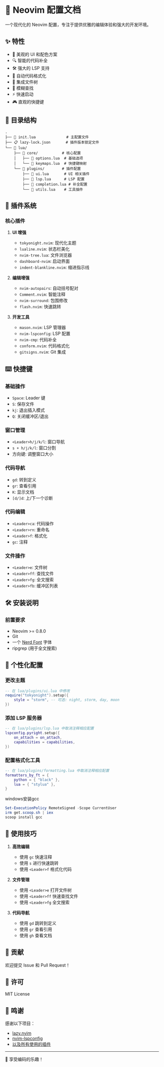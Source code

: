 # 🚀 Neovim 配置文档

一个现代化的 Neovim 配置，专注于提供优雅的编辑体验和强大的开发环境。

## ✨ 特性

- 🎨 美观的 UI 和配色方案
- 🔍 智能的代码补全
- 🛠 强大的 LSP 支持
- 📝 自动代码格式化
- 🌲 集成文件树
- 🔎 模糊查找
- ⚡️ 快速启动
- 🎮 直观的快捷键

## 📁 目录结构

```
.
├── 📄 init.lua              # 主配置文件
├── 📋 lazy-lock.json       # 插件版本锁定文件
└── 📁 lua/
    ├── 📁 core/           # 核心配置
    │   ├── 📄 options.lua  # 基础选项
    │   └── 📄 keymaps.lua  # 快捷键映射
    └── 📁 plugins/        # 插件配置
        ├── 📄 ui.lua       # UI 相关插件
        ├── 📄 lsp.lua      # LSP 配置
        ├── 📄 completion.lua # 补全配置
        └── 📄 utils.lua    # 工具插件
```

## 🔌 插件系统

### 核心插件

1. **UI 增强**
   - `tokyonight.nvim`: 现代化主题
   - `lualine.nvim`: 状态栏美化
   - `nvim-tree.lua`: 文件浏览器
   - `dashboard-nvim`: 启动界面
   - `indent-blankline.nvim`: 缩进指示线

2. **编辑增强**
   - `nvim-autopairs`: 自动括号配对
   - `Comment.nvim`: 智能注释
   - `nvim-surround`: 包围修改
   - `flash.nvim`: 快速跳转

3. **开发工具**
   - `mason.nvim`: LSP 管理器
   - `nvim-lspconfig`: LSP 配置
   - `nvim-cmp`: 代码补全
   - `conform.nvim`: 代码格式化
   - `gitsigns.nvim`: Git 集成

## ⌨️ 快捷键

### 基础操作
- `Space`: Leader 键
- `S`: 保存文件
- `kj`: 退出插入模式
- `Q`: 关闭缓冲区/退出

### 窗口管理
- `<Leader>h/j/k/l`: 窗口导航
- `s + h/j/k/l`: 窗口分割
- 方向键: 调整窗口大小

### 代码导航
- `gd`: 转到定义
- `gr`: 查看引用
- `K`: 显示文档
- `[d/]d`: 上/下一个诊断

### 代码编辑
- `<Leader>ca`: 代码操作
- `<Leader>rn`: 重命名
- `<Leader>f`: 格式化
- `gc`: 注释

### 文件操作
- `<Leader>e`: 文件树
- `<Leader>ff`: 查找文件
- `<Leader>fg`: 全文搜索
- `<Leader>fb`: 缓冲区列表

## 🛠 安装说明

### 前置要求

- Neovim >= 0.8.0
- Git
- 一个 [Nerd Font](https://www.nerdfonts.com/) 字体
- ripgrep (用于全文搜索)

## 🎨 个性化配置

### 更改主题

```lua
-- 在 lua/plugins/ui.lua 中修改
require("tokyonight").setup({
    style = "storm", -- 可选: night, storm, day, moon
})
```

### 添加 LSP 服务器

```lua
-- 在 lua/plugins/lsp.lua 中取消注释相应配置
lspconfig.pyright.setup({
    on_attach = on_attach,
    capabilities = capabilities,
})
```

### 配置格式化工具

```lua
-- 在 lua/plugins/formatting.lua 中取消注释相应配置
formatters_by_ft = {
    python = { "black" },
    lua = { "stylua" },
}
```

windows安装gcc
```powershell
Set-ExecutionPolicy RemoteSigned -Scope CurrentUser
irm get.scoop.sh | iex
scoop install gcc
```

## 📝 使用技巧

1. **高效编辑**
   - 使用 `gc` 快速注释
   - 使用 `s` 进行快速跳转
   - 使用 `<Leader>f` 格式化代码

2. **文件管理**
   - 使用 `<Leader>e` 打开文件树
   - 使用 `<Leader>ff` 快速查找文件
   - 使用 `<Leader>fg` 全文搜索

3. **代码导航**
   - 使用 `gd` 跳转到定义
   - 使用 `gr` 查看引用
   - 使用 `gh` 查看文档

## 🤝 贡献

欢迎提交 Issue 和 Pull Request！

## 📜 许可

MIT License

## 🙏 鸣谢

感谢以下项目：
- [lazy.nvim](https://github.com/folke/lazy.nvim)
- [nvim-lspconfig](https://github.com/neovim/nvim-lspconfig)
- [以及所有使用的插件](#核心插件)

---

💫 享受编码的乐趣！ 
